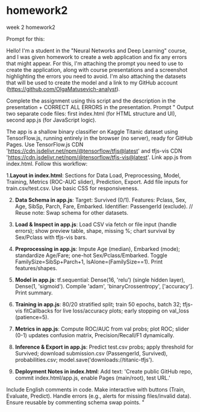 # homework2
week 2 homework2 

Prompt for this: 

Hello! 
I'm a student in the "Neural Networks and Deep Learning" course, and I was given homework to create a web application and fix any errors that might appear. For this, I'm attaching the prompt you need to use to create the application, along with course presentations and a screenshot highlighting the errors you need to avoid. I'm also attaching the datasets that will be used to create the model and a link to my GitHub account (https://github.com/OlgaMatusevich-analyst). 

Complete the assignment using this script and the description in the presentation + CORRECT ALL ERRORS in the presentation. Prompt " Output two separate code files: first index.html (for HTML structure and UI), second app.js (for JavaScript logic). 

The app is a shallow binary classifier on Kaggle Titanic dataset using TensorFlow.js, running entirely in the browser (no server), ready for GitHub Pages. Use TensorFlow.js CDN 'https://cdn.jsdelivr.net/npm/@tensorflow/tfjs@latest' and tfjs-vis CDN 'https://cdn.jsdelivr.net/npm/@tensorflow/tfjs-vis@latest'. Link app.js from index.html. Follow this workflow: 

 1.**Layout in index.html**: Sections for Data Load, Preprocessing, Model, Training, Metrics (ROC-AUC slider), Prediction, Export. Add file inputs for train.csv/test.csv. Use basic CSS for responsiveness. 

2. **Data Schema in app.js**: Target: Survived (0/1). Features: Pclass, Sex, Age, SibSp, Parch, Fare, Embarked. Identifier: PassengerId (exclude). // Reuse note: Swap schema for other datasets. 

3. **Load & Inspect in app.js**: Load CSV via fetch or file input (handle errors); show preview table, shape, missing %; chart survival by Sex/Pclass with tfjs-vis bars. 

4. **Preprocessing in app.js**: Impute Age (median), Embarked (mode); standardize Age/Fare; one-hot Sex/Pclass/Embarked. Toggle FamilySize=SibSp+Parch+1, IsAlone=(FamilySize==1). Print features/shapes. 

5. **Model in app.js**: tf.sequential: Dense(16, 'relu') (single hidden layer), Dense(1, 'sigmoid'). Compile 'adam', 'binaryCrossentropy', ['accuracy']. Print summary. 

6. **Training in app.js**: 80/20 stratified split; train 50 epochs, batch 32; tfjs-vis fitCallbacks for live loss/accuracy plots; early stopping on val_loss (patience=5). 

7. **Metrics in app.js**: Compute ROC/AUC from val probs; plot ROC; slider (0-1) updates confusion matrix, Precision/Recall/F1 dynamically. 

8. **Inference & Export in app.js**: Predict test.csv probs; apply threshold for Survived; download submission.csv (PassengerId, Survived), probabilities.csv; model.save('downloads://titanic-tfjs'). 

9. **Deployment Notes in index.html**: Add text: 'Create public GitHub repo, commit index.html/app.js, enable Pages (main/root), test URL.'

Include English comments in code. Make interactive with buttons (Train, Evaluate, Predict). Handle errors (e.g., alerts for missing files/invalid data). Ensure reusable by commenting schema swap points. "
